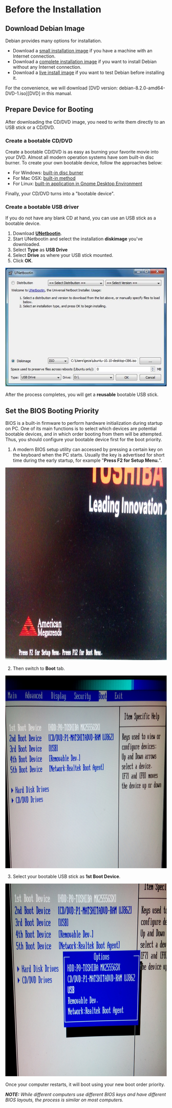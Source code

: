 # Before the Installation
## Download Debian Image

Debian provides many options for installation.

- Download a [small installation image][small] if you have a machine with an Internet connection. 
- Download a [complete installation image][complete] if you want to install Debian without any Internet connection.
- Download a [live install image][live] if you want to test Debian before installing it.

For the convenience, we will download [DVD version: debian-8.2.0-amd64-DVD-1.iso][DVD] in this manual.

[small]: https://www.debian.org/distrib/netinst
[complete]: https://www.debian.org/CD/
[live]: https://www.debian.org/CD/live/
[CD01]: http://cdimage.debian.org/debian-cd/8.2.0/amd64/iso-dvd/debian-8.2.0-amd64-DVD-1.iso

## Prepare Device for Booting

After downloading the CD/DVD image, you need to write them directly to an USB stick or a CD/DVD.

### Create a bootable CD/DVD
Create a bootable CD/DVD is as easy as burning your favorite movie into your DVD. Almost all modern operation systems have som built-in disc burner. To create your own bootable device, follow the approaches below:

- For Windows: [built-in disc burner][windows-burn]
- For Mac OSX: [built-in method][osx-burn]
- For Linux: [built-in application in Gnome Desktop Environment][brasero-burn]

[windows-burn]: http://windows.microsoft.com/en-US/windows7/Burn-a-CD-or-DVD-from-an-ISO-file
[osx-burn]: https://support.apple.com/kb/PH19009?locale=en_US
[brasero-burn]: http://askubuntu.com/questions/136165/how-to-create-iso-images


Finally, your CD/DVD turns into a "bootable device".

### Create a bootable USB driver
If you do not have any blank CD at hand, you can use an USB stick as a bootable device.

1. Download [**UNetbootin**](https://unetbootin.github.io/).
2. Start UNetbootin and select the installation **diskimage** you've downloaded.
3. Select **Type** as **USB Drive**
4. Select **Drive** as where your USB stick mounted.
5. Click **OK**.

![](img/unetbootin.jpg "UNetbootin")

After the process completes, you will get a **reusable** bootable USB stick.

## Set the BIOS Booting Priority 
BIOS is a built-in firmware to perform hardware initialization during startup on PC. One of its main functions is to select which devices are potential bootable devices, and in which order booting from them will be attempted. Thus, you should configure your bootable device first for the boot priority. 

1. A modern BIOS setup utility can accessed by pressing a certain key on the keyboard when the PC starts. Usually the key is advertised for short time during the early startup, for example "**Press F2 for Setup Menu.**".

<img src="img/bios-1.jpg" height="600px">

2. Then switch to **Boot** tab.

<img src="img/bios-2.jpg" height="600px">

3. Select your bootable USB stick as **1st Boot Device**.

<img src="img/bios-3.jpg" height="600px">

Once your computer restarts, it will boot using your new boot order priority.  

_**NOTE:** While different computers use different BIOS keys and have different BIOS layouts, the process is similar on most computers._

